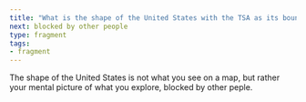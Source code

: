 ```yaml
---
title: "What is the shape of the United States with the TSA as its boundaries?"
next: blocked by other people
type: fragment
tags:
- fragment
---
```

The shape of the United States is not what you see on a map, but rather your mental picture of what you explore, blocked by other peple.